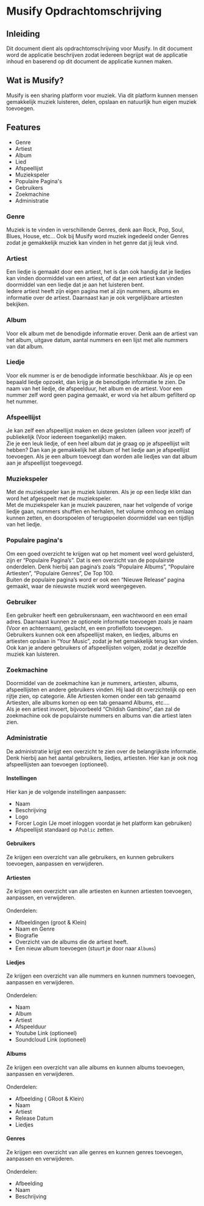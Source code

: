 # Musify Opdrachtomschrijving
## Inleiding
Dit document dient als opdrachtomschrijving voor Musify. 
In dit document word de applicatie beschrijven zodat iedereen begrijpt wat de applicatie inhoud en baserend op dit document de applicatie kunnen maken.

## Wat is Musify?
Musify is een sharing platform voor muziek. 
Via dit platform kunnen mensen gemakkelijk muziek luisteren, delen, opslaan en natuurlijk hun eigen muziek toevoegen.

## Features
* Genre
* Artiest
* Album
* Lied
* Afspeellijst
* Muziekspeler
* Populaire Pagina's 
* Gebruikers
* Zoekmachine
* Administratie

### Genre
Muziek is te vinden in verschillende Genres, denk aan Rock, Pop, Soul, Blues, House, etc... 
Ook bij Musify word muziek ingedeeld onder Genres zodat je gemakkelijk muziek kan vinden in het genre dat jij leuk vind.

### Artiest
Een liedje is gemaakt door een artiest, het is dan ook handig dat je liedjes kan vinden doormiddel van een artiest, 
of dat je een artiest kan vinden doormiddel van een liedje dat je aan het luisteren bent.
<br>
Iedere artiest heeft zijn eigen pagina met al zijn nummers, albums en informatie over de artiest. 
Daarnaast kan je ook vergelijkbare artiesten bekijken.

### Album
Voor elk album met de benodigde informatie erover. 
Denk aan de artiest van het album, uitgave datum, aantal nummers en een lijst met alle nummers van dat album.

### Liedje
Voor elk nummer is er de benodigde informatie beschikbaar. 
Als je op een bepaald liedje opzoekt, dan krijg je de benodigde informatie te zien. 
De naam van het liedje, de afspeelduur, het album en de artiest.
Voor een nummer zelf word geen pagina gemaakt, er word via het album gefilterd op het nummer.

### Afspeellijst
Je kan zelf een afspeellijst maken en deze gesloten (alleen voor jezelf) of publiekelijk (Voor iedereen toegankelijk) maken.
<br>
Zie je een leuk liedje, of een heel album dat je graag op je afspeellijst wilt hebben? 
Dan kan je gemakkelijk het album of het liedje aan je afspeellijst toevoegen.
Als je een album toevoegt dan worden alle liedjes van dat album aan je afspeellijst toegevoegd.

### Muziekspeler
Met de muziekspeler kan je muziek luisteren. 
Als je op een liedje klikt dan word het afgespeelt met de muziekspeler. 
<br>
Met de muziekspeler kan je muziek pauzeren, naar het volgende of vorige liedje gaan, nummers shufflen en herhalen, 
het volume omhoog en omlaag kunnen zetten, en doorspoelen of terugspoelen doormiddel van een tijdlijn van het liedje.

### Populaire pagina's 
Om een goed overzicht te krijgen wat op het moment veel word geluisterd, zijn er “Populaire Pagina’s”. 
Dat is een overzicht van de populairste onderdelen. 
Denk hierbij aan pagina’s zoals “Populaire Albums”, “Populaire Artiesten”, “Populaire Genres”, De Top 100. 
<br>
Buiten de populaire pagina’s word er ook een “Nieuwe Release” pagina gemaakt, waar de nieuwste muziek word weergegeven.

### Gebruiker
Een gebruiker heeft een gebruikersnaam, een wachtwoord en een email adres. 
Daarnaast kunnen ze optionele informatie toevoegen zoals je naam (Voor en achternaam), geslacht, en een profielfoto toevoegen.
<br>
Gebruikers kunnen ook een afspeellijst maken, en liedjes, albums en artiesten opslaan in “Your Music”, zodat je het gemakkelijk terug kan vinden. 
Ook kan je andere gebruikers of afspeellijsten volgen, zodat je dezelfde muziek kan luisteren. 

### Zoekmachine
Doormiddel van de zoekmachine kan je nummers, artiesten, albums, afspeellijsten en andere gebruikers vinden. 
Hij laad dit overzichtelijk op een rijtje zien, op categorie. 
Alle Artiesten komen onder een tab genaamd Artiesten, alle albums komen op een tab genaamd Albums, etc….
<br>
Als je een artiest invoert, bijvoorbeeld “Childish Gambino”, dan zal de zoekmachine ook de populairste nummers en albums van die artiest laten zien. 

### Administratie
De administratie krijgt een overzicht te zien over de belangrijkste informatie. 
Denk hierbij aan het aantal gebruikers, liedjes, artiesten. Hier kan je ook nog afspeellijsten aan toevoegen (optioneel).

#### Instellingen
Hier kan je de volgende instellingen aanpassen:
* Naam
* Beschrijving
* Logo
* Forcer Login (Je moet inloggen voordat je het platform kan gebruiken)
* Afspeellijst standaard op `Public` zetten.

#### Gebruikers
Ze krijgen een overzicht van alle gebruikers, en kunnen gebruikers toevoegen, aanpassen en verwijderen.

#### Artiesten
Ze krijgen een overzicht van alle artiesten en kunnen artiesten toevoegen, aanpassen, en verwijderen.
<br> <br>
Onderdelen:
* Afbeeldingen (groot & Klein)
* Naam en Genre
* Biografie
* Overzicht van de albums die de artiest heeft.
* Een nieuw album toevoegen (stuurt je door naar `Albums`)

#### Liedjes
Ze krijgen een overzicht van alle nummers en kunnen nummers toevoegen, aanpassen en verwijderen.
<br><br>
Onderdelen:
* Naam
* Album
* Artiest
* Afspeelduur
* Youtube Link		(optioneel)
* Soundcloud Link	(optioneel)

#### Albums
Ze krijgen een overzicht van alle albums en kunnen albums toevoegen, aanpassen en verwijderen.
<br> <br>
Onderdelen:
* Afbeelding ( GRoot & Klein)
* Naam
* Artiest
* Release Datum
* Liedjes

#### Genres
Ze krijgen een overzicht van alle genres en kunnen genres toevoegen, aanpassen en verwijderen.
<br> <br>
Onderdelen:
* Afbeelding
* Naam
* Beschrijving






